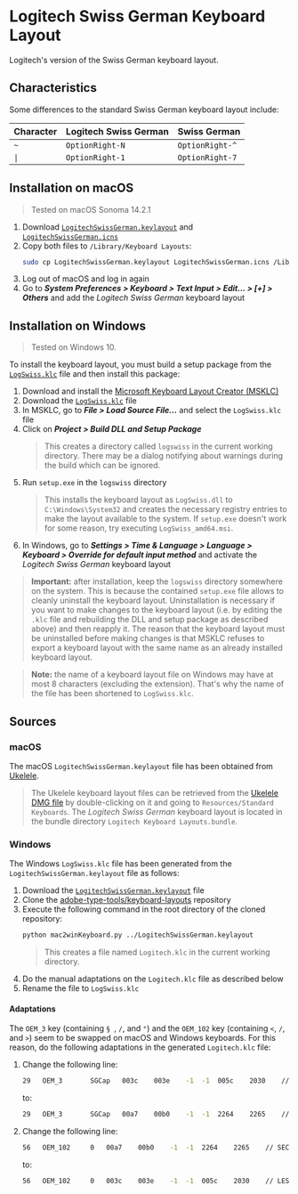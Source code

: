 # Logitech Swiss German Keyboard Layout

Logitech's version of the Swiss German keyboard layout.

## Characteristics

Some differences to the standard Swiss German keyboard layout include:

| Character | Logitech Swiss German | Swiss German    |
|-----------|-----------------------|-----------------|
| `~`       | `OptionRight-N`       | `OptionRight-^` |
| `\|`      | `OptionRight-1`       | `OptionRight-7` |

## Installation on macOS

> Tested on macOS Sonoma 14.2.1

1. Download [`LogitechSwissGerman.keylayout`](macos/LogitechSwissGerman.keylayout) and [`LogitechSwissGerman.icns`](macos/LogitechSwissGerman.icns)
1. Copy both files to `/Library/Keyboard Layouts`:
    ```bash
    sudo cp LogitechSwissGerman.keylayout LogitechSwissGerman.icns /Library/Keyboard\ Layouts
    ```
1. Log out of macOS and log in again
1. Go to **_System Preferences > Keyboard > Text Input > Edit... > [+] > Others_** and add the _Logitech Swiss German_ keyboard layout

## Installation on Windows

> Tested on Windows 10.

To install the keyboard layout, you must build a setup package from the [`LogSwiss.klc`](windows/LogSwiss.klc) file and then install this package:

1. Download and install the [Microsoft Keyboard Layout Creator (MSKLC)](https://www.microsoft.com/en-us/download/details.aspx?id=102134)
1. Download the [`LogSwiss.klc`](windows/LogSwiss.klc) file
1. In MSKLC, go to _**File > Load Source File...**_ and select the `LogSwiss.klc` file
1. Click on _**Project > Build DLL and Setup Package**_
   > This creates a directory called `logswiss` in the current working directory. There may be a dialog notifying about warnings during the build which can be ignored.
1. Run `setup.exe` in the `logswiss` directory
   >  This installs the keyboard layout as `LogSwiss.dll` to `C:\Windows\System32` and creates the necessary registry entries to make the layout available to the system. If `setup.exe` doesn't work for some reason, try executing `LogSwiss_amd64.msi`.
1. In Windows, go to **_Settings > Time & Language > Language > Keyboard > Override for default input method_** and activate the _Logitech Swiss German_ keyboard layout

> **Important:** after installation, keep the `logswiss` directory somewhere on the system. This is because the contained `setup.exe` file allows to cleanly uninstall the keyboard layout. Uninstallation is necessary if you want to make changes to the keyboard layout (i.e. by editing the `.klc` file and rebuilding the DLL and setup package as described above) and then reapply it. The reason that the keyboard layout must be uninstalled before making changes is that MSKLC refuses to export a keyboard layout with the same name as an already installed keyboard layout.

> **Note:** the name of a keyboard layout file on Windows may have at most 8 characters (excluding the extension). That's why the name of the file has been shortened to `LogSwiss.klc`.

## Sources

### macOS

The macOS `LogitechSwissGerman.keylayout` file has been obtained from [Ukelele](https://software.sil.org/ukelele).

> The Ukelele keyboard layout files can be retrieved from the [Ukelele DMG file](https://software.sil.org/ukelele/#downloads) by double-clicking on it and going to `Resources/Standard Keyboards`. The _Logitech Swiss German_ keyboard layout is located in the bundle directory `Logitech Keyboard Layouts.bundle`.

### Windows

The Windows `LogSwiss.klc` file has been generated from the `LogitechSwissGerman.keylayout` file as follows:

1. Download the [`LogitechSwissGerman.keylayout`](macos/LogitechSwissGerman.keylayout) file
1. Clone the [adobe-type-tools/keyboard-layouts](https://github.com/adobe-type-tools/keyboard-layouts) repository
1. Execute the following command in the root directory of the cloned repository:
    ```bash
    python mac2winKeyboard.py ../LogitechSwissGerman.keylayout
    ```
    > This creates a file named `Logitech.klc` in the current working directory.
1. Do the manual adaptations on the `Logitech.klc` file as described below
1. Rename the file to `LogSwiss.klc`

#### Adaptations

The `OEM_3` key (containing `§ `, `/`, and `°`) and the `OEM_102` key (containing `<`, `/`, and `>`) seem to be swapped on macOS and Windows keyboards. For this reason, do the following adaptations in the generated `Logitech.klc` file:

1. Change the following line:
   ```bash
   29	OEM_3		SGCap	003c	003e	-1	-1	005c	2030	// LESS-THAN SIGN, GREATER-THAN SIGN, <none>, <none>, REVERSE SOLIDUS, PER MILLE SIGN
   ```
   to:
   ```bash
   29	OEM_3		SGCap	00a7	00b0	-1	-1	2264	2265	// SECTION SIGN, DEGREE SIGN, <none>, <none>, LESS-THAN OR EQUAL TO, GREATER-THAN OR EQUAL TO
   ```
1. Change the following line:
   ```bash
   56	OEM_102		0	00a7	00b0	-1	-1	2264	2265	// SECTION SIGN, DEGREE SIGN, <none>, <none>, LESS-THAN OR EQUAL TO, GREATER-THAN OR EQUAL TO
   ```
   to:
   ```bash
   56	OEM_102		0	003c	003e	-1	-1	005c	2030	// LESS-THAN SIGN, GREATER-THAN SIGN, <none>, <none>, REVERSE SOLIDUS, PER MILLE SIGN
   ```
